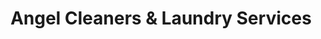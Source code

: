 ---
title: "Angel Cleaners & Laundry Services"
url: /south-dennis/angel-cleaners-and-laundry-services/
shop: laundry
---